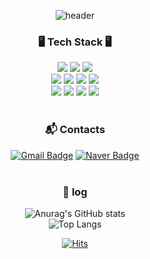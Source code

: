 <div align="center">

![header](https://capsule-render.vercel.app/api?type=waving&text=YunYeong&color=1E2F68&height=200&fontColor=6DC4DB&fontSize=70)

### 🖥️ Tech Stack 🖥️
<span><img src="https://img.shields.io/badge/html5-E34F26?style=flat&logo=html5&logoColor=white"/></span>
<span><img src="https://img.shields.io/badge/CSS3-1572B6?style=flat&logo=CSS3&logoColor=white"/></span>
<span><img src="https://img.shields.io/badge/JavaScript-F7DF1E?style=flat&logo=JavaScript&logoColor=black"/></span>
<br>
<img src="https://img.shields.io/badge/Java-007396?style=flat&logo=OpenJDK&logoColor=white"/>
<span><img src="https://img.shields.io/badge/Python-3776AB?style=flat&logo=Python&logoColor=white"/></span>
<span><img src="https://img.shields.io/badge/C-A8B9CC?style=flat&logo=C&logoColor=white"/></span>
<span><img src="https://img.shields.io/badge/C++-00599C?style=flat&logo=C%2B%2B&logoColor=white"/></span>
<br>
<span><img src="https://img.shields.io/badge/MySQL-4479A1?style=flat&logo=MySQL&logoColor=white"/></span>
<span><img src="https://img.shields.io/badge/Spring-6DB33F?style=flat&logo=Spring&logoColor=white"/></span>
<span><img src="https://img.shields.io/badge/Spring Boot-6DB33F?style=flat&logo=Spring Boot&logoColor=white"/></span>
<span><img src="https://img.shields.io/badge/linux-FCC624?style=flat&logo=linux&logoColor=black"></span>
<br><br>

### :mailbox_with_mail: Contacts
[![Gmail Badge](https://img.shields.io/badge/Gmail-d14836?style=flat&logo=Gmail&logoColor=white&link=mailto:sallychang2002@gmail.com)](mailto:sallychang2002@gmail.com)
[![Naver Badge](https://img.shields.io/badge/Naver-03C75A?style=flat&logo=Naver&logoColor=white&link=mailto:sally0109277@naver.com)](mailto:sally01092779@naver.com)
<br><br>

### 🔖 log
<!--[![Anurag's GitHub stats](https://github-readme-stats.vercel.app/api?username=changyunyeong&show_icons=true&include_all_commits=true&count_private=true&title_color=FF92BB&text_color=5C5C5C&icon_color=FF34B3)](https://github.com/changyunyeong/github-readme-stats)-->
![Anurag's GitHub stats](https://github-readme-stats.vercel.app/api?username=changyunyeong&show_icons=true&theme=tokyonight)
<br>
![Top Langs](https://github-readme-stats.vercel.app/api/top-langs/?username=changyunyeong&layout=compact&theme=tokyonight)

<!--[![Solved.ac 프로필](http://mazassumnida.wtf/api/mini/generate_badge?boj=retrina0678)](https://solved.ac/retrina0678)-->
[![Hits](https://hits.seeyoufarm.com/api/count/incr/badge.svg?url=https%3A%2F%2Fgithub.com%2Fchangyunyeong%2Fhit-counter&count_bg=%23003853&title_bg=%233D82AB&icon=airbnb.svg&icon_color=%23E7E7E7&title=hits&edge_flat=false)](https://hits.seeyoufarm.com)

</div>
